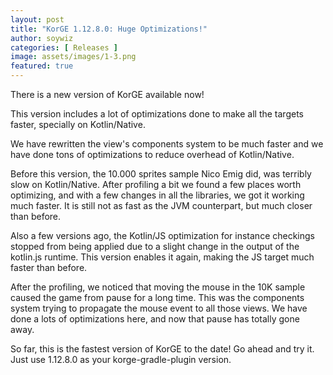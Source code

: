 ```yaml
---
layout: post
title: "KorGE 1.12.8.0: Huge Optimizations!"
author: soywiz
categories: [ Releases ]
image: assets/images/1-3.png
featured: true
---
```


There is a new version of KorGE available now!

This version includes a lot of optimizations done to make all the targets faster, specially on Kotlin/Native.

We have rewritten the view's components system to be much faster and we have done tons of optimizations to reduce
overhead of Kotlin/Native.

Before this version, the 10.000 sprites sample Nico Emig did, was terribly slow on Kotlin/Native. After profiling a bit
we found a few places worth optimizing, and with a few changes in all the libraries, we got it working much faster. It
is still not as fast as the JVM counterpart, but much closer than before.

Also a few versions ago, the Kotlin/JS optimization for instance checkings stopped from being applied due to a slight
change in the output of the kotlin.js runtime. This version enables it again, making the JS target much faster than
before.

After the profiling, we noticed that moving the mouse in the 10K sample caused the game from pause for a long time. This
was the components system trying to propagate the mouse event to all those views. We have done a lots of optimizations
here, and now that pause has totally gone away.

So far, this is the fastest version of KorGE to the date! Go ahead and try it. Just use 1.12.8.0 as your
korge-gradle-plugin version.
